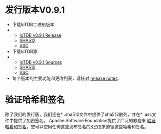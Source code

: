 # 发行版本V0.9.1
- 下载IoTDB二进制版本:
- - [IoTDB v0.9.1 Release](https://www.apache.org/dyn/closer.cgi/incubator/iotdb/0.9.1-incubating/apache-iotdb-0.9.1-incubating-bin.zip)
  - [SHA512](https://downloads.apache.org/incubator/iotdb/0.9.1-incubating/apache-iotdb-0.9.1-incubating-bin.zip.sha512)
  - [ASC](https://downloads.apache.org/incubator/iotdb/0.9.1-incubating/apache-iotdb-0.9.1-incubating-bin.zip.asc)
- 下载IoTDB源:
- - [IoTDB v0.9.1 Sources](https://www.apache.org/dyn/closer.cgi/incubator/iotdb/0.9.1-incubating/apache-iotdb-0.9.1-incubating-source-release.zip) 
  - [SHA512](https://downloads.apache.org/incubator/iotdb/0.9.1-incubating/apache-iotdb-0.9.1-incubating-source-release.zip.sha512)
  - [ASC](https://downloads.apache.org/incubator/iotdb/0.9.1-incubating/apache-iotdb-0.9.1-incubating-source-release.zip.asc)
- 每个版本的主要功能和更改列表，请核对 [release notes](https://raw.githubusercontent.com/apache/incubator-iotdb/release/0.9.1/RELEASE_NOTES.md).



# 验证哈希和签名

除了我们的发行版，我们还在* .sha512文件中提供了sha512散列，并在* .asc文件中提供了加密签名。  Apache Software Foundation提供了广泛的教程来 [验证哈希和签名](http://www.apache.org/info/verification.html)，您可以使用任何这些发布签名的[KEYS](https://downloads.apache.org/incubator/iotdb/KEYS)来遵循这些哈希和签名。

<FooterFixed/>